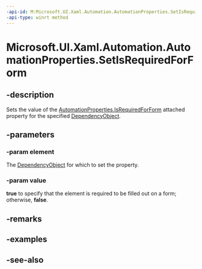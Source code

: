 ```yaml
---
-api-id: M:Microsoft.UI.Xaml.Automation.AutomationProperties.SetIsRequiredForForm(Microsoft.UI.Xaml.DependencyObject,System.Boolean)
-api-type: winrt method
---
```


<!-- Method syntax
public void SetIsRequiredForForm(Windows.UI.Xaml.DependencyObject element, System.Boolean value)
-->

# Microsoft.UI.Xaml.Automation.AutomationProperties.SetIsRequiredForForm

## -description
Sets the value of the [AutomationProperties.IsRequiredForForm](automationproperties_isrequiredforform.md) attached property for the specified [DependencyObject](../microsoft.ui.xaml/dependencyobject.md).

## -parameters
### -param element
The [DependencyObject](../microsoft.ui.xaml/dependencyobject.md) for which to set the property.

### -param value
**true** to specify that the element is required to be filled out on a form; otherwise, **false**.

## -remarks

## -examples

## -see-also
